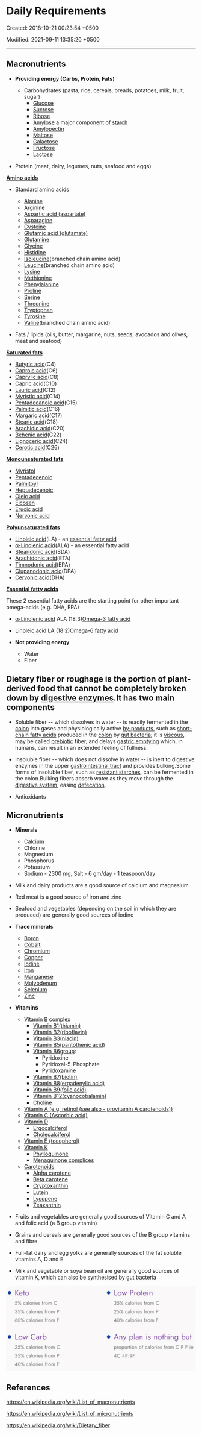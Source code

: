# Daily Requirements

Created: 2018-10-21 00:23:54 +0500

Modified: 2021-09-11 13:35:20 +0500

---

## Macronutrients

- **Providing energy (Carbs, Protein, Fats)**
  - Carbohydrates (pasta, rice, cereals, breads, potatoes, milk, fruit, sugar)
    - [Glucose](https://en.wikipedia.org/wiki/Glucose)
    - [Sucrose](https://en.wikipedia.org/wiki/Sucrose)
    - [Ribose](https://en.wikipedia.org/wiki/Ribose)
    - [Amylose](https://en.wikipedia.org/wiki/Amylose) a major component of [starch](https://en.wikipedia.org/wiki/Starch)
    - [Amylopectin](https://en.wikipedia.org/wiki/Amylopectin)
    - [Maltose](https://en.wikipedia.org/wiki/Maltose)
    - [Galactose](https://en.wikipedia.org/wiki/Galactose)
    - [Fructose](https://en.wikipedia.org/wiki/Fructose)
    - [Lactose](https://en.wikipedia.org/wiki/Lactose)

- Protein (meat, dairy, legumes, nuts, seafood and eggs)

[**Amino acids**](https://en.wikipedia.org/wiki/Amino_acids)

- Standard amino acids
  - [Alanine](https://en.wikipedia.org/wiki/Alanine)
  - [Arginine](https://en.wikipedia.org/wiki/Arginine)
  - [Aspartic acid (aspartate)](https://en.wikipedia.org/wiki/Aspartic_acid)
  - [Asparagine](https://en.wikipedia.org/wiki/Asparagine)
  - [Cysteine](https://en.wikipedia.org/wiki/Cysteine)
  - [Glutamic acid (glutamate)](https://en.wikipedia.org/wiki/Glutamic_acid)
  - [Glutamine](https://en.wikipedia.org/wiki/Glutamine)
  - [Glycine](https://en.wikipedia.org/wiki/Glycine)
  - [Histidine](https://en.wikipedia.org/wiki/Histidine)
  - [Isoleucine](https://en.wikipedia.org/wiki/Isoleucine)(branched chain amino acid)
  - [Leucine](https://en.wikipedia.org/wiki/Leucine)(branched chain amino acid)
  - [Lysine](https://en.wikipedia.org/wiki/Lysine)
  - [Methionine](https://en.wikipedia.org/wiki/Methionine)
  - [Phenylalanine](https://en.wikipedia.org/wiki/Phenylalanine)
  - [Proline](https://en.wikipedia.org/wiki/Proline)
  - [Serine](https://en.wikipedia.org/wiki/Serine)
  - [Threonine](https://en.wikipedia.org/wiki/Threonine)
  - [Tryptophan](https://en.wikipedia.org/wiki/Tryptophan)
  - [Tyrosine](https://en.wikipedia.org/wiki/Tyrosine)
  - [Valine](https://en.wikipedia.org/wiki/Valine)(branched chain amino acid)

- Fats / lipids (oils, butter, margarine, nuts, seeds, avocados and olives, meat and seafood)

[**Saturated fats**](https://en.wikipedia.org/wiki/Saturated_fats)

- [Butyric acid](https://en.wikipedia.org/wiki/Butyric_acid)(C4)
- [Caproic acid](https://en.wikipedia.org/wiki/Caproic_acid)(C6)
- [Caprylic acid](https://en.wikipedia.org/wiki/Caprylic_acid)(C8)
- [Capric acid](https://en.wikipedia.org/wiki/Capric_acid)(C10)
- [Lauric acid](https://en.wikipedia.org/wiki/Lauric_acid)(C12)
- [Myristic acid](https://en.wikipedia.org/wiki/Myristic_acid)(C14)
- [Pentadecanoic acid](https://en.wikipedia.org/wiki/Pentadecanoic_acid)(C15)
- [Palmitic acid](https://en.wikipedia.org/wiki/Palmitic_acid)(C16)
- [Margaric acid](https://en.wikipedia.org/wiki/Margaric_acid)(C17)
- [Stearic acid](https://en.wikipedia.org/wiki/Stearic_acid)(C18)
- [Arachidic acid](https://en.wikipedia.org/wiki/Arachidic_acid)(C20)
- [Behenic acid](https://en.wikipedia.org/wiki/Behenic_acid)(C22)
- [Lignoceric acid](https://en.wikipedia.org/wiki/Lignoceric_acid)(C24)
- [Cerotic acid](https://en.wikipedia.org/wiki/Cerotic_acid)(C26)

[**Monounsaturated fats**](https://en.wikipedia.org/wiki/Monounsaturated_fats)

- [Myristol](https://en.wikipedia.org/wiki/Myristol)
- [Pentadecenoic](https://en.wikipedia.org/wiki/Pentadecenoic)
- [Palmitoyl](https://en.wikipedia.org/wiki/Palmitoyl)
- [Heptadecenoic](https://en.wikipedia.org/wiki/Heptadecenoic)
- [Oleic acid](https://en.wikipedia.org/wiki/Oleic_acid)
- [Eicosen](https://en.wikipedia.org/wiki/Eicosen)
- [Erucic acid](https://en.wikipedia.org/wiki/Erucic_acid)
- [Nervonic acid](https://en.wikipedia.org/wiki/Nervonic_acid)

[**Polyunsaturated fats**](https://en.wikipedia.org/wiki/Polyunsaturated_fats)

- [Linoleic acid](https://en.wikipedia.org/wiki/Linoleic_acid)(LA) - an [essential fatty acid](https://en.wikipedia.org/wiki/Essential_fatty_acid)
- [α-Linolenic acid](https://en.wikipedia.org/wiki/%CE%91-Linolenic_acid)(ALA) - an essential fatty acid
- [Stearidonic acid](https://en.wikipedia.org/wiki/Stearidonic_acid)(SDA)
- [Arachidonic acid](https://en.wikipedia.org/wiki/Arachidonic_acid)(ETA)
- [Timnodonic acid](https://en.wikipedia.org/wiki/Timnodonic_acid)(EPA)
- [Clupanodonic acid](https://en.wikipedia.org/wiki/Clupanodonic_acid)(DPA)
- [Cervonic acid](https://en.wikipedia.org/wiki/Cervonic_acid)(DHA)

[**Essential fatty acids**](https://en.wikipedia.org/wiki/Essential_fatty_acids)

These 2 essential fatty acids are the starting point for other important omega-acids (e.g. DHA, EPA)

- [α-Linolenic acid](https://en.wikipedia.org/wiki/%CE%91-Linolenic_acid) ALA (18:3)[Omega-3 fatty acid](https://en.wikipedia.org/wiki/Omega-3_fatty_acid)
- [Linoleic acid](https://en.wikipedia.org/wiki/Linoleic_acid) LA (18:2)[Omega-6 fatty acid](https://en.wikipedia.org/wiki/Omega-6_fatty_acid)

- **Not providing energy**
  - Water
  - Fiber

## Dietary fiber or roughage is the portion of plant-derived food that cannot be completely broken down by [digestive enzymes](https://en.wikipedia.org/wiki/Digestive_enzyme).It has two main components

- Soluble fiber -- which dissolves in water -- is readily fermented in the [colon](https://en.wikipedia.org/wiki/Colon_(anatomy)) into gases and physiologically active [by-products](https://en.wikipedia.org/wiki/By-product), such as [short-chain fatty acids](https://en.wikipedia.org/wiki/Short-chain_fatty_acid) produced in the [colon](https://en.wikipedia.org/wiki/Colon_(anatomy)) by [gut bacteria](https://en.wikipedia.org/wiki/Gut_flora); it is [viscous](https://en.wikipedia.org/wiki/Viscous), may be called [prebiotic](https://en.wikipedia.org/wiki/Prebiotic_(nutrition)) fiber, and delays [gastric emptying](https://en.wikipedia.org/wiki/Stomach#Function) which, in humans, can result in an extended feeling of fullness.
- Insoluble fiber -- which does not dissolve in water -- is inert to digestive enzymes in the upper [gastrointestinal tract](https://en.wikipedia.org/wiki/Gastrointestinal_tract) and provides bulking.Some forms of insoluble fiber, such as [resistant starches](https://en.wikipedia.org/wiki/Resistant_starch), can be fermented in the colon.Bulking fibers absorb water as they move through the [digestive system](https://en.wikipedia.org/wiki/Digestive_system), easing [defecation](https://en.wikipedia.org/wiki/Defecation).

- Antioxidants

## Micronutrients

- **Minerals**
  - Calcium
  - Chlorine
  - Magnesium
  - Phosphorus
  - Potassium
  - Sodium - 2300 mg, Salt - 6 gm/day - 1 teaspoon/day

- Milk and dairy products are a good source of calcium and magnesium
- Red meat is a good source of iron and zinc
- Seafood and vegetables (depending on the soil in which they are produced) are generally good sources of iodine

- **Trace minerals**
  - [Boron](https://en.wikipedia.org/wiki/Boron)
  - [Cobalt](https://en.wikipedia.org/wiki/Cobalt)
  - [Chromium](https://en.wikipedia.org/wiki/Chromium)
  - [Copper](https://en.wikipedia.org/wiki/Copper_in_health)
  - [Iodine](https://en.wikipedia.org/wiki/Iodine)
  - [Iron](https://en.wikipedia.org/wiki/Iron)
  - [Manganese](https://en.wikipedia.org/wiki/Manganese)
  - [Molybdenum](https://en.wikipedia.org/wiki/Molybdenum)
  - [Selenium](https://en.wikipedia.org/wiki/Selenium)
  - [Zinc](https://en.wikipedia.org/wiki/Zinc)

- **Vitamins**
  - [Vitamin B complex](https://en.wikipedia.org/wiki/Vitamin_B_complex)
    - [Vitamin B1(thiamin)](https://en.wikipedia.org/wiki/Vitamin_B1)
    - [Vitamin B2(riboflavin)](https://en.wikipedia.org/wiki/Vitamin_B2)
    - [Vitamin B3(niacin)](https://en.wikipedia.org/wiki/Vitamin_B3)
    - [Vitamin B5(pantothenic acid)](https://en.wikipedia.org/wiki/Vitamin_B5)
    - [Vitamin B6group](https://en.wikipedia.org/wiki/Vitamin_B6):
      - Pyridoxine
      - Pyridoxal-5-Phosphate
      - Pyridoxamine
    - [Vitamin B7(biotin)](https://en.wikipedia.org/wiki/Biotin)
    - [Vitamin B8(ergadenylic acid)](https://en.wikipedia.org/wiki/Ergadenylic_acid)
    - [Vitamin B9(folic acid)](https://en.wikipedia.org/wiki/Folic_acid)
    - [Vitamin B12(cyanocobalamin)](https://en.wikipedia.org/wiki/Vitamin_B12)
    - [Choline](https://en.wikipedia.org/wiki/Choline)
  - [Vitamin A (e.g. retinol (see also - provitamin A carotenoids))](https://en.wikipedia.org/wiki/Vitamin_A)
  - [Vitamin C (Ascorbic acid)](https://en.wikipedia.org/wiki/Vitamin_C)
  - [Vitamin D](https://en.wikipedia.org/wiki/Vitamin_D)
    - [Ergocalciferol](https://en.wikipedia.org/wiki/Ergocalciferol)
    - [Cholecalciferol](https://en.wikipedia.org/wiki/Cholecalciferol)
  - [Vitamin E (tocopherol)](https://en.wikipedia.org/wiki/Vitamin_E)
  - [Vitamin K](https://en.wikipedia.org/wiki/Vitamin_K)
    - [Phylloquinone](https://en.wikipedia.org/wiki/Phylloquinone)
    - [Menaquinone complices](https://en.wikipedia.org/w/index.php?title=Menaquinone_complices&action=edit&redlink=1)
  - [Carotenoids](https://en.wikipedia.org/wiki/Carotenoid)
    - [Alpha carotene](https://en.wikipedia.org/wiki/Alpha_carotene)
    - [Beta carotene](https://en.wikipedia.org/wiki/Beta_carotene)
    - [Cryptoxanthin](https://en.wikipedia.org/wiki/Cryptoxanthin)
    - [Lutein](https://en.wikipedia.org/wiki/Lutein)
    - [Lycopene](https://en.wikipedia.org/wiki/Lycopene)
    - [Zeaxanthin](https://en.wikipedia.org/wiki/Zeaxanthin)

- Fruits and vegetables are generally good sources of Vitamin C and A and folic acid (a B group vitamin)
- Grains and cereals are generally good sources of the B group vitamins and fibre
- Full-fat dairy and egg yolks are generally sources of the fat soluble vitamins A, D and E
- Milk and vegetable or soya bean oil are generally good sources of vitamin K, which can also be synthesised by gut bacteria

![image](media/Nutrition_Daily-Requirements-image1.jpeg)

## References

<https://en.wikipedia.org/wiki/List_of_macronutrients>

<https://en.wikipedia.org/wiki/List_of_micronutrients>

<https://en.wikipedia.org/wiki/Dietary_fiber>
